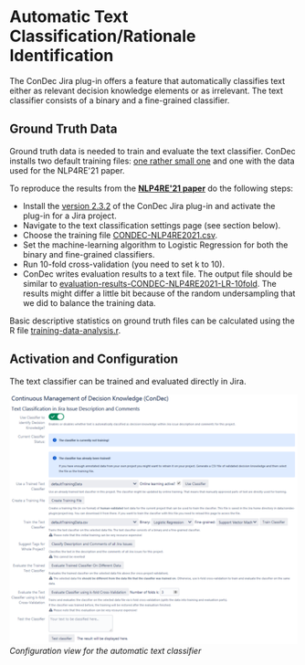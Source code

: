 # Automatic Text Classification/Rationale Identification

The ConDec Jira plug-in offers a feature that automatically classifies text either as relevant decision knowledge elements or as irrelevant.
The text classifier consists of a binary and a fine-grained classifier.

## Ground Truth Data
Ground truth data is needed to train and evaluate the text classifier.
ConDec installs two default training files: [one rather small one](../../src/main/resources/classifier/defaultTrainingData.csv) and one with the data used for the NLP4RE'21 paper.

To reproduce the results from the [**NLP4RE'21 paper**](http://ceur-ws.org/Vol-2857/nlp4re1.pdf) do the following steps:
- Install the [version 2.3.2](https://github.com/cures-hub/cures-condec-jira/releases/tag/v2.3.2) of the ConDec Jira plug-in and activate the plug-in for a Jira project.
- Navigate to the text classification settings page (see section below).
- Choose the training file [CONDEC-NLP4RE2021.csv](../../src/main/resources/classifier/CONDEC-NLP4RE2021.csv).
- Set the machine-learning algorithm to Logistic Regression for both the binary and fine-grained classifiers.
- Run 10-fold cross-validation (you need to set k to 10).
- ConDec writes evaluation results to a text file. The output file should be similar to [evaluation-results-CONDEC-NLP4RE2021-LR-10fold](evaluation-results-CONDEC-NLP4RE2021-LR-10fold.txt). The results might differ a little bit because of the random undersampling that we did to balance the training data.

Basic descriptive statistics on ground truth files can be calculated using the R file [training-data-analysis.r](training-data-analysis.r).

## Activation and Configuration
The text classifier can be trained and evaluated directly in Jira.

![Configuration view for the automatic text classifier](../screenshots/config_automatic_text_classification.png)
*Configuration view for the automatic text classifier*